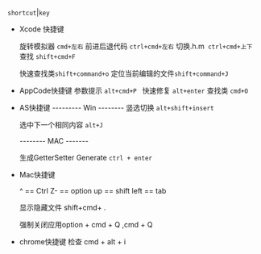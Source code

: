 `shortcut`|`key`
- Xcode 快捷键

  旋转模拟器 `cmd+左右`
  前进后退代码 `ctrl+cmd+左右`
  切换.h.m` ctrl+cmd+上下`
  查找 `shift+cmd+F`

   快速查找类`shift+command+o`
   定位当前编辑的文件`shift+command+J`

  

- AppCode快捷键
  参数提示 `alt+cmd+P `
  快速修复 `alt+enter`
  查找类 `cmd+O`

  

- AS快捷键
  ---------   Win    --------
  竖选切换 `alt+shift+insert`

  选中下一个相同内容 `alt+J`

  --------    MAC    -------

  生成GetterSetter Generate `ctrl + enter`

- Mac快捷键

  ^ == Ctrl
  Z- == option
  up == shift
  left == tab

  显示隐藏文件 shift+cmd+ .

  强制关闭应用option + cmd + Q ,cmd + Q

- chrome快捷键
  检查 cmd + alt + i